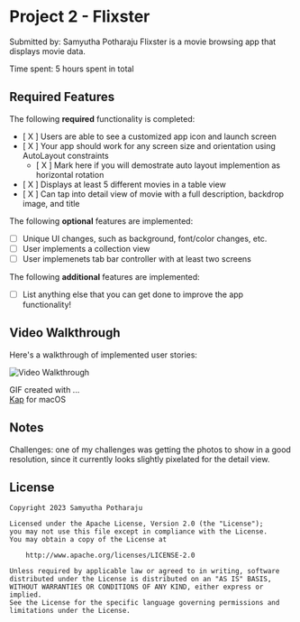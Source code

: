 # Project 2 - Flixster

Submitted by: Samyutha Potharaju
Flixster is a movie browsing app that displays movie data. 

Time spent: 5 hours spent in total

## Required Features

The following **required** functionality is completed:

- [ X ] Users are able to see a customized app icon and launch screen
- [ X ] Your app should work for any screen size and orientation using AutoLayout constraints
  - [ X ] Mark here if you will demostrate auto layout implemention as horizontal rotation
- [ X ] Displays at least 5 different movies in a table view
- [ X ] Can tap into detail view of movie with a full description, backdrop image, and title
 
The following **optional** features are implemented:

- [ ] Unique UI changes, such as background, font/color changes, etc.
- [ ] User implements a collection view
- [ ] User implemenets tab bar controller with at least two screens

The following **additional** features are implemented:

- [ ] List anything else that you can get done to improve the app functionality!

## Video Walkthrough

Here's a walkthrough of implemented user stories:

<img src='http://i.imgur.com/link/to/your/gif/file.gif' title='Video Walkthrough' width='' alt='Video Walkthrough' />

<!-- Replace this with whatever GIF tool you used! -->
GIF created with ...  
[Kap](https://getkap.co/) for macOS

## Notes

Challenges: one of my challenges was getting the photos to show in a good resolution, since it currently looks slightly pixelated for the detail view.

## License

    Copyright 2023 Samyutha Potharaju

    Licensed under the Apache License, Version 2.0 (the "License");
    you may not use this file except in compliance with the License.
    You may obtain a copy of the License at

        http://www.apache.org/licenses/LICENSE-2.0

    Unless required by applicable law or agreed to in writing, software
    distributed under the License is distributed on an "AS IS" BASIS,
    WITHOUT WARRANTIES OR CONDITIONS OF ANY KIND, either express or implied.
    See the License for the specific language governing permissions and
    limitations under the License.
